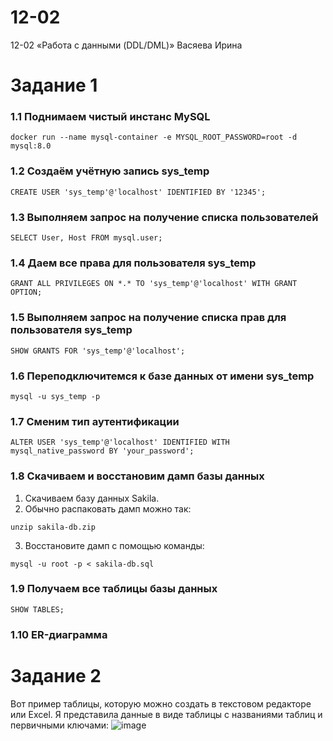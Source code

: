 # 12-02
12-02 «Работа с данными (DDL/DML)» Васяева Ирина
# Задание 1
### 1.1 Поднимаем чистый инстанс MySQL
```
docker run --name mysql-container -e MYSQL_ROOT_PASSWORD=root -d mysql:8.0
```
### 1.2 Создаём учётную запись sys_temp
```
CREATE USER 'sys_temp'@'localhost' IDENTIFIED BY '12345';
```
### 1.3 Выполняем запрос на получение списка пользователей
```
SELECT User, Host FROM mysql.user;
```
### 1.4 Даем все права для пользователя sys_temp
```
GRANT ALL PRIVILEGES ON *.* TO 'sys_temp'@'localhost' WITH GRANT OPTION;
```
### 1.5 Выполняем запрос на получение списка прав для пользователя sys_temp
```
SHOW GRANTS FOR 'sys_temp'@'localhost';
```
### 1.6 Переподключитемся к базе данных от имени sys_temp
```
mysql -u sys_temp -p
```
### 1.7 Сменим тип аутентификации
```
ALTER USER 'sys_temp'@'localhost' IDENTIFIED WITH mysql_native_password BY 'your_password';
```
### 1.8 Скачиваем и восстановим дамп базы данных  
1. Скачиваем базу данных Sakila.  
2. Обычно распаковать дамп можно так:  
```
unzip sakila-db.zip
```
3. Восстановите дамп с помощью команды:
```
mysql -u root -p < sakila-db.sql
```
### 1.9 Получаем все таблицы базы данных
```
SHOW TABLES;
```
### 1.10  ER-диаграмма 
# Задание 2
Вот пример таблицы, которую можно создать в текстовом редакторе или Excel. Я представила данные в виде таблицы с названиями таблиц и первичными ключами:
![image](https://github.com/user-attachments/assets/9f03f5e7-1422-4396-b17d-92126d23c464)
